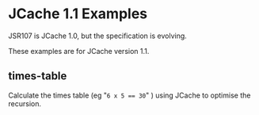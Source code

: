 # JCache 1.1 Examples

JSR107 is JCache 1.0, but the specification is evolving.

These examples are for JCache version 1.1.

## times-table

Calculate the times table (eg "`6 x 5 == 30`" ) using JCache to optimise the recursion.
